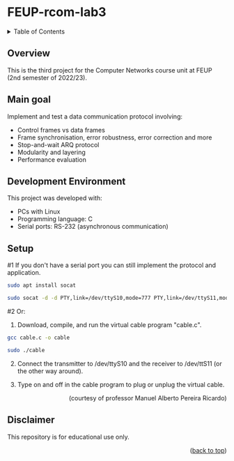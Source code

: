 <a name="readme-top"></a>
# FEUP-rcom-lab3

<!-- TABLE OF CONTENTS -->
<details>
  <summary>Table of Contents</summary>
  <ol>
    <li><a href="#overview">Overview</a></li>
    <li><a href="#main-goal">Main goal</a></li>
    <li><a href="#development-environment">Development Environment</a></li>
    <li><a href="#setup">Setup</a></li>
    <li><a href="#disclaimer">Disclaimer</a></li>
  </ol>
</details>

## Overview
This is the third project for the Computer Networks course unit at FEUP (2nd semester of 2022/23).

## Main goal
Implement and test a data communication protocol involving:
* Control frames vs data frames
* Frame synchronisation, error robustness, error correction and more
* Stop-and-wait ARQ protocol
* Modularity and layering
* Performance evaluation
	
## Development Environment
This project was developed with:
* PCs with Linux 
* Programming language: C 
* Serial ports: RS-232 (asynchronous communication)
	
## Setup
#1
If you don't have a serial port you can still implement the protocol and application.

```sh
sudo apt install socat
```
```sh
sudo socat -d -d PTY,link=/dev/ttyS10,mode=777 PTY,link=/dev/ttyS11,mode=777
```
#2 Or:

1. Download, compile, and run the virtual cable program "cable.c".
```sh
gcc cable.c -o cable
```
```sh
sudo ./cable
```
2. Connect the transmitter to /dev/ttyS10 and the receiver to /dev/ttS11 (or the other way around).

3. Type on and off in the cable program to plug or unplug the virtual cable.
<p align="right">(courtesy of professor Manuel Alberto Pereira Ricardo)

## Disclaimer
This repository is for educational use only. 

<p align="right">(<a href="#readme-top">back to top</a>)</p>
